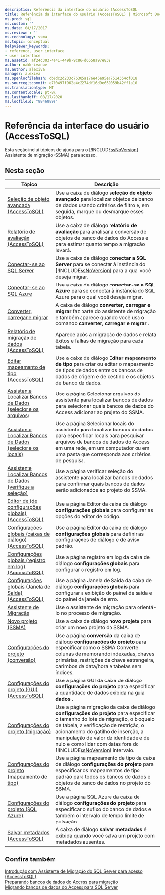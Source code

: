 ```yaml
---
description: Referência da interface do usuário (AccessToSQL)
title: Referência da interface do usuário (AccessToSQL) | Microsoft Docs
ms.prod: sql
ms.custom: ''
ms.date: 08/17/2017
ms.reviewer: ''
ms.technology: ssma
ms.topic: conceptual
helpviewer_keywords:
- reference, user interface
- user interface
ms.assetid: af24c303-4a41-449b-9c86-d6558a97e839
author: nahk-ivanov
ms.author: alexiva
manager: alexiva
ms.openlocfilehash: db8dc2d233c76305a176e45e95ec7514354cf018
ms.sourcegitcommit: e700497f962e4c2274df16d9e651059b42ff1a10
ms.translationtype: MT
ms.contentlocale: pt-BR
ms.lasthandoff: 08/17/2020
ms.locfileid: "88468898"
---
```

# <a name="user-interface-reference-accesstosql"></a>Referência da interface do usuário (AccessToSQL)
Esta seção inclui tópicos de ajuda para o [!INCLUDE[ssNoVersion](../../includes/ssnoversion-md.md)] Assistente de migração (SSMA) para acesso.  
  
## <a name="in-this-section"></a>Nesta seção  
  
|Tópico|Descrição|  
|---------|---------------|  
|[Seleção de objeto avançada &#40;AccessToSQL&#41;](../../ssma/access/advanced-object-selection-accesstosql.md)|Use a caixa de diálogo **seleção de objeto avançado** para localizar objetos de banco de dados usando critérios de filtro e, em seguida, marque ou desmarque esses objetos.|  
|[Relatório de avaliação &#40;AccessToSQL&#41;](../../ssma/access/assessment-report-accesstosql.md)|Use a caixa de diálogo **relatório de avaliação** para analisar a conversão de objetos de banco de dados do Access e para estimar quanto tempo a migração levará.|  
|[Conectar-se ao SQL Server](https://msdn.microsoft.com/ceb77a97-d6d5-4a92-90a6-342e97d12b54)|Use a caixa de diálogo **conectar a SQL Server** para se conectar à instância do [!INCLUDE[ssNoVersion](../../includes/ssnoversion-md.md)] para a qual você deseja migrar.|  
|[Conectar-se ao SQL Azure](connect-to-azure-sql-db-accesstosql.md)|Use a caixa de diálogo **conectar-se a SQL Azure** para se conectar à instância do SQL Azure para o qual você deseja migrar.|  
|[Converter, carregar e migrar](https://msdn.microsoft.com/4ec83e96-88a5-4b7b-8d5a-f3429d9a936b)|A caixa de diálogo **converter, carregar e migrar** faz parte do assistente de migração e também aparece quando você usa o comando **converter, carregar e migrar** .|  
|[Relatório de migração de dados &#40;AccessToSQL&#41;](../../ssma/access/data-migration-report-accesstosql.md)|Aparece após a migração de dados e relata êxitos e falhas de migração para cada tabela.|  
|[Editar mapeamento de tipo &#40;AccessToSQL&#41;](../../ssma/access/edit-type-mapping-accesstosql.md)|Use a caixa de diálogo **Editar mapeamento de tipo** para criar ou editar o mapeamento de tipos de dados entre os bancos de dados de origem e de destino e os objetos de banco de dados.|  
|[Assistente Localizar Bancos de Dados (selecione os arquivos)](https://msdn.microsoft.com/2f574a34-4bab-40a4-89a8-ad4907ffc3fd)|Use a página Selecionar arquivos do assistente para localizar bancos de dados para selecionar quais bancos de dados do Access adicionar ao projeto do SSMA.|  
|[Assistente Localizar Bancos de Dados (selecione os locais)](https://msdn.microsoft.com/00b2d32a-998b-47a7-b25c-589b5bd6777a)|Use a página Selecionar locais do assistente para localizar bancos de dados para especificar locais para pesquisar arquivos de bancos de dados do Access em uma rede, em um computador ou em uma pasta que corresponda aos critérios de pesquisa.|  
|[Assistente Localizar Bancos de Dados (verifique a seleção)](https://msdn.microsoft.com/62e20e03-50cc-4ac8-8072-524d194d2ec3)|Use a página verificar seleção do assistente para localizar bancos de dados para confirmar quais bancos de dados serão adicionados ao projeto do SSMA.|  
|[Editor de &#40;de configurações globais&#41; &#40;AccessToSQL&#41;](../../ssma/access/global-settings-editor-accesstosql.md)|Use a página Editor da caixa de diálogo **configurações globais** para configurar as opções do editor de código.|  
|[Configurações globais &#40;caixas de diálogo&#41; &#40;AccessToSQL&#41;](../../ssma/access/global-settings-dialogs-accesstosql.md)|Use a página Editor da caixa de diálogo **configurações globais** para definir as configurações de diálogo e de aviso padrão.|  
|[Configurações globais &#40;registro em log&#41; &#40;AccessToSQL&#41;](../../ssma/access/global-settings-logging-accesstosql.md)|Use a página registro em log da caixa de diálogo **configurações globais** para configurar o registro em log.|  
|[Configurações globais &#40;Janela de Saída&#41; &#40;AccessToSQL&#41;](../../ssma/access/global-settings-output-window-accesstosql.md)|Use a página Janela de Saída da caixa de diálogo **configurações globais** para configurar a exibição do painel de saída e do painel da janela de erro.|  
|[Assistente de Migração](migration-wizard-accesstosql.md)|Use o assistente de migração para orientá-lo no processo de migração.|  
|[Novo projeto (SSMA)](https://msdn.microsoft.com/ca294f6d-eeb5-42ca-9306-156281a3f0f3)|Use a caixa de diálogo **novo projeto** para criar um novo projeto do SSMA.|  
|[Configurações do projeto (conversão)](https://msdn.microsoft.com/bcebc635-c638-4ddb-924c-b9ccfef86388)|Use a página **conversão** da caixa de diálogo **configurações do projeto** para especificar como o SSMA Converte colunas de memorando indexadas, chaves primárias, restrições de chave estrangeira, carimbos de data/hora e tabelas sem índices.|  
|[Configurações do projeto &#40;GUI&#41; &#40;AccessToSQL&#41;](../../ssma/access/project-settings-gui-accesstosql.md)|Use a página GUI da caixa de diálogo **configurações do projeto** para especificar a quantidade de dados exibida na guia **dados** .|  
|[Configurações do projeto (migração)](https://msdn.microsoft.com/4caebc9c-8680-4b99-a8fa-89c43161c95d)|Use a página migração da caixa de diálogo **configurações do projeto** para especificar o tamanho do lote de migração, o bloqueio de tabela, a verificação de restrição, o acionamento do gatilho de inserção, a manipulação de valor de identidade e de nulo e como lidar com datas fora do [!INCLUDE[ssNoVersion](../../includes/ssnoversion-md.md)] intervalo.|  
|[Configurações do projeto (mapeamento de tipo)](https://msdn.microsoft.com/b87b9683-abed-4677-8c50-18bdba704655)|Use a página mapeamento de tipo da caixa de diálogo **configurações do projeto** para especificar os mapeamentos de tipo padrão para todos os bancos de dados e objetos de banco de dados no projeto do SSMA.|  
|[Configurações do projeto (SQL Azure)](https://msdn.microsoft.com/bbb8a204-d0e4-4f0b-9709-271feb1f136e)|Use a página SQL Azure da caixa de diálogo **configurações do projeto** para especificar o sufixo do banco de dados e também o intervalo de tempo limite de pulsação.|  
|[Salvar metadados &#40;AccessToSQL&#41;](../../ssma/access/save-metadata-accesstosql.md)|A caixa de diálogo **salvar metadados** é exibida quando você salva um projeto com metadados ausentes.|  
  
## <a name="see-also"></a>Confira também  
[Introdução com Assistente de Migração do SQL Server para acesso &#40;AccessToSQL&#41;](../../ssma/access/getting-started-with-sql-server-migration-assistant-for-access-accesstosql.md)  
[Preparando bancos de dados do Access para migração](preparing-access-databases-for-migration-accesstosql.md)  
[Migrando bancos de dados do Access para SQL Server](migrating-access-databases-to-sql-server-azure-sql-db-accesstosql.md)  
  
